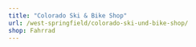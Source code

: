 ```yaml
---
title: "Colorado Ski & Bike Shop"
url: /west-springfield/colorado-ski-und-bike-shop/
shop: Fahrrad
---
```

